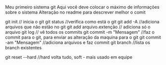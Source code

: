 Meu primeiro sistema git
Aqui você deve colocar o máximo de informações sobre o sistema
Alteração no readme para descrever melhor o comit

git init // inicia o git
git status //verifica como está o git
git add -A //adiciona arquivos que não estão no git
git add arquivo.extenção // adiciona só o arquivo
git log // vê todos os commits
git commit -m "Mensagem" //faz o commit para o git, para enviar as alteração da maquina para o git
git commit -am "Mensagem" //adiciona arquivos e faz commit
git branch //lista os branch existentes

git reset --hard //hard volta tudo, soft - mais usado em equipe